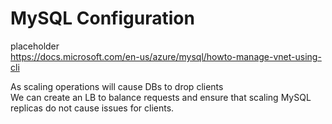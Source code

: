 # MySQL Configuration

placeholder  
https://docs.microsoft.com/en-us/azure/mysql/howto-manage-vnet-using-cli

As scaling operations will cause DBs to drop clients  
We can create an LB to balance requests and ensure that scaling MySQL replicas do not cause issues for clients.